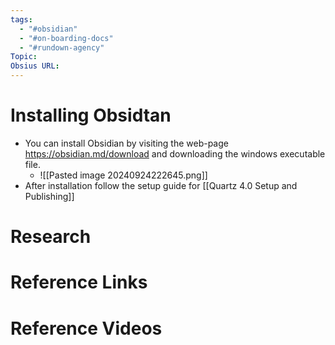 ```yaml
---
tags:
  - "#obsidian"
  - "#on-boarding-docs"
  - "#rundown-agency"
Topic: 
Obsius URL:
---
```

# Installing Obsidtan
- You can install Obsidian by visiting the web-page https://obsidian.md/download and downloading the windows executable file. 
	- ![[Pasted image 20240924222645.png]]
- After installation follow the setup guide for [[Quartz 4.0 Setup and Publishing]]
# Research

# Reference Links

# Reference Videos

